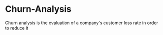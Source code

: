 # Churn-Analysis
Churn analysis is the evaluation of a company's customer loss rate in order to reduce it
